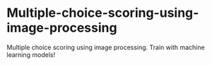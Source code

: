 # Multiple-choice-scoring-using-image-processing
Multiple choice scoring using image processing. Train with machine learning models!
